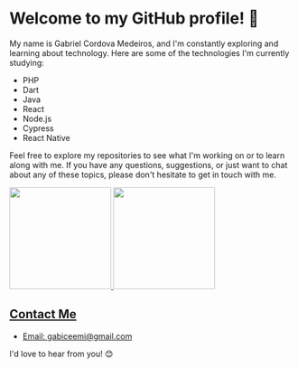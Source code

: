 # Welcome to my GitHub profile! 👋

My name is Gabriel Cordova Medeiros, and I'm constantly exploring and learning about technology. Here are some of the technologies I'm currently studying:

- PHP
- Dart
- Java
- React
- Node.js
- Cypress
- React Native
  
Feel free to explore my repositories to see what I'm working on or to learn along with me. If you have any questions, suggestions, or just want to chat about any of these topics, please don't hesitate to get in touch with me.

<div>
<a href="https://github.com/seu-usuário-aqui">
<img loading="lazy" height="180em" src="https://github-readme-stats.vercel.app/api/top-langs/?username=seu-usuário-aqui&layout=compact&langs_count=7&theme=dracula"/>
<img loading="lazy" height="180em" src="https://github-readme-stats.vercel.app/api?username=seu-usuário-aqui&show_icons=true&theme=dracula&include_all_commits=true&count_private=true"/>
</div>
  
## Contact Me

- Email: [gabiceemi@gmail.com](mailto:gabiceemi@gmail.com)

I'd love to hear from you! 😊
